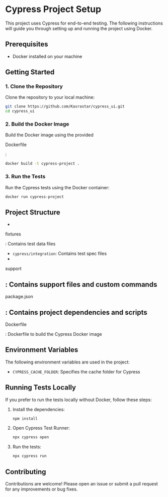 # Cypress Project Setup

This project uses Cypress for end-to-end testing. The following instructions will guide you through setting up and running the project using Docker.

## Prerequisites

- Docker installed on your machine

## Getting Started

### 1. Clone the Repository

Clone the repository to your local machine:

```sh
git clone https://github.com/Kasrastar/cypress_ui.git
cd cypress_ui
```

### 2. Build the Docker Image

Build the Docker image using the provided 

Dockerfile

:

```sh
docker build -t cypress-project .
```

### 3. Run the Tests

Run the Cypress tests using the Docker container:

```sh
docker run cypress-project
```

## Project Structure

- 

fixtures

: Contains test data files
- `cypress/integration`: Contains test spec files
- 

support

: Contains support files and custom commands
- 

package.json

: Contains project dependencies and scripts
- 

Dockerfile

: Dockerfile to build the Cypress Docker image

## Environment Variables

The following environment variables are used in the project:

- `CYPRESS_CACHE_FOLDER`: Specifies the cache folder for Cypress

## Running Tests Locally

If you prefer to run the tests locally without Docker, follow these steps:

1. Install the dependencies:

    ```sh
    npm install
    ```

2. Open Cypress Test Runner:

    ```sh
    npx cypress open
    ```

3. Run the tests:

    ```sh
    npx cypress run
    ```

## Contributing

Contributions are welcome! Please open an issue or submit a pull request for any improvements or bug fixes.
